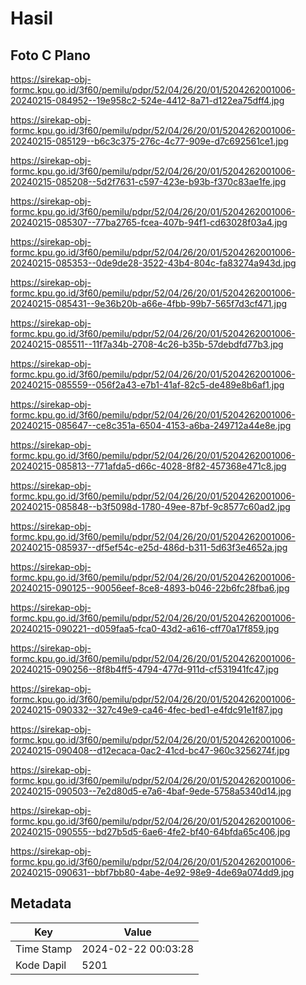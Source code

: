 # Hasil

## Foto C Plano

https://sirekap-obj-formc.kpu.go.id/3f60/pemilu/pdpr/52/04/26/20/01/5204262001006-20240215-084952--19e958c2-524e-4412-8a71-d122ea75dff4.jpg

https://sirekap-obj-formc.kpu.go.id/3f60/pemilu/pdpr/52/04/26/20/01/5204262001006-20240215-085129--b6c3c375-276c-4c77-909e-d7c692561ce1.jpg

https://sirekap-obj-formc.kpu.go.id/3f60/pemilu/pdpr/52/04/26/20/01/5204262001006-20240215-085208--5d2f7631-c597-423e-b93b-f370c83ae1fe.jpg

https://sirekap-obj-formc.kpu.go.id/3f60/pemilu/pdpr/52/04/26/20/01/5204262001006-20240215-085307--77ba2765-fcea-407b-94f1-cd63028f03a4.jpg

https://sirekap-obj-formc.kpu.go.id/3f60/pemilu/pdpr/52/04/26/20/01/5204262001006-20240215-085353--0de9de28-3522-43b4-804c-fa83274a943d.jpg

https://sirekap-obj-formc.kpu.go.id/3f60/pemilu/pdpr/52/04/26/20/01/5204262001006-20240215-085431--9e36b20b-a66e-4fbb-99b7-565f7d3cf471.jpg

https://sirekap-obj-formc.kpu.go.id/3f60/pemilu/pdpr/52/04/26/20/01/5204262001006-20240215-085511--11f7a34b-2708-4c26-b35b-57debdfd77b3.jpg

https://sirekap-obj-formc.kpu.go.id/3f60/pemilu/pdpr/52/04/26/20/01/5204262001006-20240215-085559--056f2a43-e7b1-41af-82c5-de489e8b6af1.jpg

https://sirekap-obj-formc.kpu.go.id/3f60/pemilu/pdpr/52/04/26/20/01/5204262001006-20240215-085647--ce8c351a-6504-4153-a6ba-249712a44e8e.jpg

https://sirekap-obj-formc.kpu.go.id/3f60/pemilu/pdpr/52/04/26/20/01/5204262001006-20240215-085813--771afda5-d66c-4028-8f82-457368e471c8.jpg

https://sirekap-obj-formc.kpu.go.id/3f60/pemilu/pdpr/52/04/26/20/01/5204262001006-20240215-085848--b3f5098d-1780-49ee-87bf-9c8577c60ad2.jpg

https://sirekap-obj-formc.kpu.go.id/3f60/pemilu/pdpr/52/04/26/20/01/5204262001006-20240215-085937--df5ef54c-e25d-486d-b311-5d63f3e4652a.jpg

https://sirekap-obj-formc.kpu.go.id/3f60/pemilu/pdpr/52/04/26/20/01/5204262001006-20240215-090125--90056eef-8ce8-4893-b046-22b6fc28fba6.jpg

https://sirekap-obj-formc.kpu.go.id/3f60/pemilu/pdpr/52/04/26/20/01/5204262001006-20240215-090221--d059faa5-fca0-43d2-a616-cff70a17f859.jpg

https://sirekap-obj-formc.kpu.go.id/3f60/pemilu/pdpr/52/04/26/20/01/5204262001006-20240215-090256--8f8b4ff5-4794-477d-911d-cf531941fc47.jpg

https://sirekap-obj-formc.kpu.go.id/3f60/pemilu/pdpr/52/04/26/20/01/5204262001006-20240215-090332--327c49e9-ca46-4fec-bed1-e4fdc91e1f87.jpg

https://sirekap-obj-formc.kpu.go.id/3f60/pemilu/pdpr/52/04/26/20/01/5204262001006-20240215-090408--d12ecaca-0ac2-41cd-bc47-960c3256274f.jpg

https://sirekap-obj-formc.kpu.go.id/3f60/pemilu/pdpr/52/04/26/20/01/5204262001006-20240215-090503--7e2d80d5-e7a6-4baf-9ede-5758a5340d14.jpg

https://sirekap-obj-formc.kpu.go.id/3f60/pemilu/pdpr/52/04/26/20/01/5204262001006-20240215-090555--bd27b5d5-6ae6-4fe2-bf40-64bfda65c406.jpg

https://sirekap-obj-formc.kpu.go.id/3f60/pemilu/pdpr/52/04/26/20/01/5204262001006-20240215-090631--bbf7bb80-4abe-4e92-98e9-4de69a074dd9.jpg


## Metadata

| Key        | Value               |
| ---------- | ------------------- |
| Time Stamp | 2024-02-22 00:03:28 |
| Kode Dapil | 5201                |



